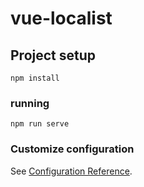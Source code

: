# vue-localist

## Project setup
```
npm install
```

### running
```
npm run serve
```
### Customize configuration
See [Configuration Reference](https://cli.vuejs.org/config/).
